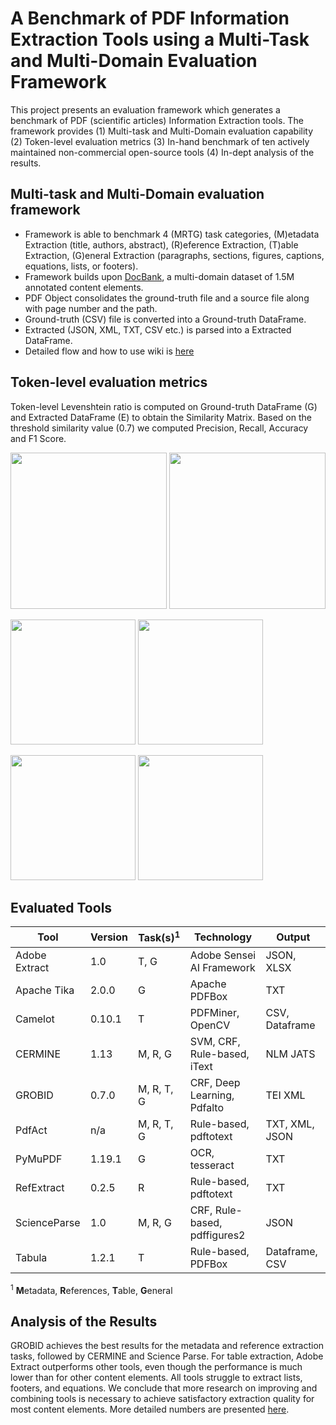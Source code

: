 # A Benchmark of PDF Information Extraction Tools using a Multi-Task and Multi-Domain Evaluation Framework
This project presents an evaluation framework which generates a benchmark of PDF (scientific articles) Information Extraction tools.
The framework provides (1) Multi-task and Multi-Domain evaluation capability (2) Token-level evaluation metrics
(3) In-hand benchmark of ten actively maintained non-commercial open-source tools (4) In-dept analysis of the results.

## Multi-task and Multi-Domain evaluation framework
* Framework is able to benchmark 4 (MRTG) task categories, (M)etadata Extraction (title, authors, abstract), (R)eference Extraction, (T)able Extraction, (G)eneral Extraction (paragraphs, sections, figures, captions, equations, lists, or footers).
* Framework builds upon [DocBank](https://doc-analysis.github.io/docbank-page/index.html), a multi-domain dataset of 1.5M annotated content elements.
* PDF Object consolidates the ground-truth file and a source file along with page number and the path.
* Ground-truth (CSV) file is converted into a Ground-truth DataFrame.
* Extracted (JSON, XML, TXT, CSV etc.) is parsed into a Extracted DataFrame.
* Detailed flow and how to use wiki is [here](https://github.com/Media-Bias-Group/PDF-Information-Extraction-Benchmark/wiki)
## Token-level evaluation metrics
Token-level Levenshtein ratio is computed on Ground-truth DataFrame (G) and Extracted DataFrame (E) to obtain the Similarity Matrix. Based on the threshold similarity value (0.7) we computed Precision, Recall, Accuracy and F1 Score.

<p float="left">
<img src="https://render.githubusercontent.com/render/math?math={\gamma\left( {t}_{e}, {t}_{g} \right) } = 1 -\frac{lev_{{t}_{e},{t}_{g}}(i,j)}{\left| {t}_{e} \right| %2b \left| {t}_{g} \right|}" width="250">
<img src="https://render.githubusercontent.com/render/math?math={\Delta}_{m \times n}^{d} = {\gamma\left[ {E}_{i}^{s}, {G}_{j}^{s} \right] }_{i,j}^{m,n}" width="250">
</p>

<p float="left">
<img src="https://render.githubusercontent.com/render/math?math={P}^{d} = \frac{%23{\Delta}_{i,j}^{d} \ge 0.7}{m}" width="200">
 <img src="https://render.githubusercontent.com/render/math?math={R}^{d} = \frac{%23{\Delta}_{i,j}^{d} \ge 0.7}{n}" width="200">
 </p>
 
<p float="left">
<img src="https://render.githubusercontent.com/render/math?math={F1}^{d} = \frac{2 \times {P}^{d} \times {R}^{d}}{ {P}^{d} %2b  {R}^{d}}" width="200">
<img src="https://render.githubusercontent.com/render/math?math={A}^{d} = {\gamma\left[ {E}^{c}, {G}^{c} \right] }" width="200">
</p>

## Evaluated Tools
| Tool          | Version | Task(s)<sup>1</sup>   | Technology                   | Output         |
|---------------|---------|------------|------------------------------|----------------|
| Adobe Extract | 1.0     | T, G       | Adobe Sensei AI Framework    | JSON, XLSX     |
| Apache Tika   | 2.0.0   | G          | Apache PDFBox                | TXT            |
| Camelot       | 0.10.1  | T          | PDFMiner, OpenCV             | CSV, Dataframe |
| CERMINE       | 1.13    | M, R, G    | SVM, CRF, Rule-based, iText  | NLM JATS       |
| GROBID        | 0.7.0   | M, R, T, G | CRF, Deep Learning, Pdfalto  | TEI XML        |
| PdfAct        | n/a     | M, R, T, G | Rule-based, pdftotext        | TXT, XML, JSON |
| PyMuPDF       | 1.19.1  | G          | OCR, tesseract               | TXT            |
| RefExtract    | 0.2.5   | R          | Rule-based, pdftotext        | TXT            |
| ScienceParse  | 1.0     | M, R, G    | CRF, Rule-based, pdffigures2 | JSON           |
| Tabula        | 1.2.1   | T          | Rule-based, PDFBox           | Dataframe, CSV |

<sup>1</sup> **M**etadata, **R**eferences, **T**able, **G**eneral

## Analysis of the Results
GROBID achieves the best results for the metadata and reference extraction tasks, followed by CERMINE and Science Parse. For table extraction, Adobe Extract outperforms other tools, even though the performance is much lower than for other content elements. All tools struggle to extract lists, footers, and equations. We conclude that more research on improving and combining tools is necessary to achieve satisfactory extraction quality for most content elements. 
More detailed numbers are presented [here](https://github.com/Media-Bias-Group/PDF-Information-Extraction-Benchmark/tree/main/Results).
